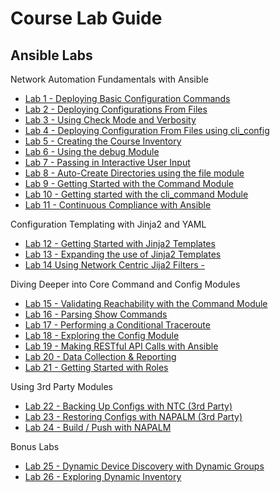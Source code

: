 # Course Lab Guide


## Ansible Labs


 Network Automation Fundamentals with Ansible 
- [Lab 1 - Deploying Basic Configuration Commands](labs/Network_Automation_Fundamentals_with_Ansible/Ansible_Lab_01_Deploy_Basic_Configs.md)
- [Lab 2 - Deploying Configurations From Files](labs/Network_Automation_Fundamentals_with_Ansible/Ansible_Lab_02_Deploy_Config_Files.md)
- [Lab 3 - Using Check Mode and Verbosity](labs/Network_Automation_Fundamentals_with_Ansible/Ansible_Lab_03_Config_Verbosity_Check.md)
- [Lab 4 - Deploying Configuration From Files using cli_config](labs/Network_Automation_Fundamentals_with_Ansible/Ansible_Lab_04_CLI_Config.md)
- [Lab 5 - Creating the Course Inventory](labs/Network_Automation_Fundamentals_with_Ansible/Ansible_Lab_05_Course_Inventory_File.md)
- [Lab 6 - Using the debug Module](labs/Network_Automation_Fundamentals_with_Ansible/Ansible_Lab_06_Debug_Module.md)
- [Lab 7 - Passing in Interactive User Input](labs/Network_Automation_Fundamentals_with_Ansible/Ansible_Lab_07_User_Input.md)
- [Lab 8 - Auto-Create Directories using the file module](labs/Network_Automation_Fundamentals_with_Ansible/Ansible_Lab_08_Auto_Create_Directories.md)
- [Lab 9 - Getting Started with the Command Module](labs/Network_Automation_Fundamentals_with_Ansible/Ansible_Lab_9_Core_Command_Module_01.md)
- [Lab 10 - Getting started with the cli_command Module](labs/Network_Automation_Fundamentals_with_Ansible/Ansible_Lab_10_Cli_Command_Module.md)
- [Lab 11 - Continuous Compliance with Ansible](labs/Network_Automation_Fundamentals_with_Ansible/Ansible_Lab_11_Core_Command_Compliance.md)

 Configuration Templating with Jinja2 and YAML
- [Lab 12 - Getting Started with Jinja2 Templates](labs/Configuration_Templating_with_Jinja2_and_YAML/Ansible_Lab_12_Jinja2_Config_Templates_01.md)
- [Lab 13 - Expanding the use of Jinja2 Templates](labs/Configuration_Templating_with_Jinja2_and_YAML/Ansible_Lab_13_Jinja2_Config_Templates_02.md)
- [Lab 14 Using Network Centric Jija2 Filters - ](labs/Configuration_Templating_with_Jinja2_and_YAML/Ansible_Lab_14_Using_Network_Centric_Jinja2_Filters.md)

 Diving Deeper into Core Command and Config Modules 
- [Lab 15 - Validating Reachability with the Command Module](labs/Diving_Deeper_into_Core_Command_and_Config_Modules/Ansible_Lab_15_Core_Command_Module_02.md)
- [Lab 16 - Parsing Show Commands](labs/Diving_Deeper_into_Core_Command_and_Config_Modules/Ansible_Lab_16_Parsing_Show_Commands.md)
- [Lab 17 - Performing a Conditional Traceroute](labs/Diving_Deeper_into_Core_Command_and_Config_Modules/Ansible_Lab_17_Parsing_Conditional_Traceroute.md)
- [Lab 18 - Exploring the Config Module](labs/Diving_Deeper_into_Core_Command_and_Config_Modules/Ansible_Lab_18_Using_the_Config_Module.md)
- [Lab 19 - Making RESTful API Calls with Ansible](labs/Diving_Deeper_into_Core_Command_and_Config_Modules/Ansible_Lab_19_Making_REST_API_Calls.md)
- [Lab 20 - Data Collection & Reporting](labs/Diving_Deeper_into_Core_Command_and_Config_Modules/Ansible_Lab_20_Data_Collection_Reporting.md)
- [Lab 21 - Getting Started with Roles](labs/Diving_Deeper_into_Core_Command_and_Config_Modules/Ansible_Lab_21_Creating_Ansible_Role.md)

 Using 3rd Party Modules 
- [Lab 22 - Backing Up Configs with NTC (3rd Party) ](labs/Using_3rd_Party_Modules/Ansible_Lab_22_Backup_Configs.md)
- [Lab 23 - Restoring Configs with NAPALM (3rd Party) ](labs/Using_3rd_Party_Modules/Ansible_Lab_23_Restore_Configs.md)
- [Lab 24 - Build / Push with NAPALM ](labs/Using_3rd_Party_Modules/Ansible_Lab_24_Build_Push.md)

 Bonus Labs 
- [Lab 25 - Dynamic Device Discovery with Dynamic Groups](labs/Bonus_Labs/Ansible_Lab_25_Device_Discovery_Dynamic_Groups.md)
- [Lab 26 - Exploring Dynamic Inventory](labs/Bonus_Labs/Ansible_Lab_26_Dynamic_Inventory.md)